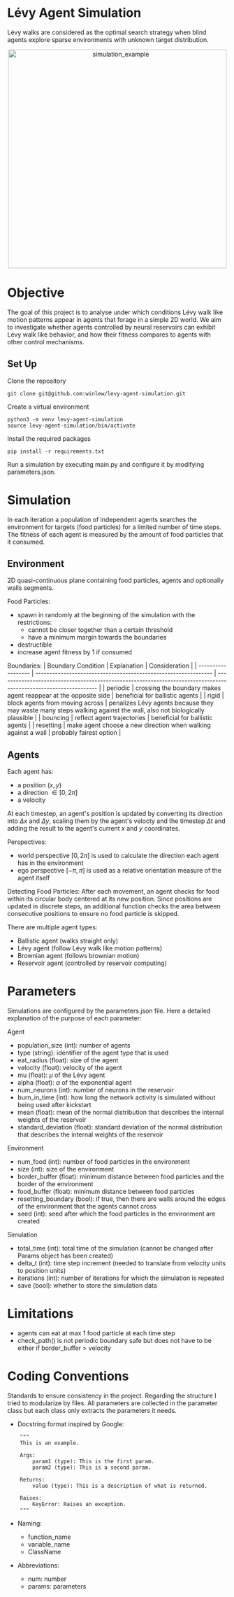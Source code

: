 # Lévy Agent Simulation
Lévy walks are considered as the optimal search strategy when blind agents explore sparse environments with unknown target distribution.

<p align="center">
  <img src="./resources/simulation_example.gif" alt="simulation_example" width="500"/>
</p>

# Objective
The goal of this project is to analyse under which conditions Lévy walk like motion patterns appear in agents that forage in a simple 2D world.
We aim to investigate whether agents controlled by neural reservoirs can exhibit Lévy walk like behavior, and how their fitness compares to agents with other control mechanisms.

## Set Up
Clone the repository

```git clone git@github.com:winlew/levy-agent-simulation.git```

Create a virtual environment 

```python3 -m venv levy-agent-simulation```\
```source levy-agent-simulation/bin/activate```

Install the required packages

```pip install -r requirements.txt```

Run a simulation by executing main.py and configure it by modifying parameters.json.

# Simulation
In each iteration a population of independent agents searches the environment for targets (food particles) for a limited number of time steps.
The fitness of each agent is measured by the amount of food particles that it consumed.

## Environment
2D quasi-continuous plane containing food particles, agents and optionally walls segments.

Food Particles:
- spawn in randomly at the beginning of the simulation with the restrictions:
  - cannot be closer together than a certain threshold
  - have a minimum margin towards the boundaries
- destructible
- increase agent fitness by 1 if consumed

Boundaries:
| Boundary Condition | Explanation                                                     | Consideration                                                                                                     |
| ------------------ | --------------------------------------------------------------- | ----------------------------------------------------------------------------------------------------------------- |
| periodic           | crossing the boundary makes agent reappear at the opposite side | beneficial for ballistic agents                                                                                   |
| rigid              | block agents from moving across                                 | penalizes Lévy agents because they may waste many steps walking against the wall, also not biologically plausible |
| bouncing           | reflect agent trajectories                                      | beneficial for ballistic agents                                                                                   |
| resetting          | make agent choose a new direction when walking against a wall   | probably fairest option                                                                                           |


## Agents
Each agent has:
- a position $(x,y)$
- a direction $\in [0,2\pi]$
- a velocity

At each timestep, an agent's position is updated by converting its direction into $\Delta x$ and $\Delta y$, scaling them by the agent's velocty and the timestep $\Delta t$ and adding the result to the agent's current $x$ and $y$ coordinates.

Perspectives:
- world perspective $[0, 2\pi]$ is used to calculate the direction each agent has in the environment
- ego perspective $[-\pi,\pi]$ is used as a relative orientation measure of the agent itself

Detecting Food Particles:
After each movement, an agent checks for food within its circular body centered at its new position. Since positions are updated in discrete steps, an additional function checks the area between consecutive positions to ensure no food particle is skipped.

There are multiple agent types:
- Ballistic agent (walks straight only)
- Lévy agent (follow Lévy walk like motion patterns)
- Brownian agent (follows brownian motion)
- Reservoir agent (controlled by reservoir computing)

# Parameters
Simulations are configured by the parameters.json file. Here a detailed explanation of the purpose of each parameter:

Agent 
- population_size (int): number of agents
- type (string): identifier of the agent type that is used
- eat_radius (float): size of the agent
- velocity (float): velocity of the agent
- mu (float): $\mu$ of the Lévy agent
- alpha (float): $\alpha$ of the exponential agent
- num_neurons (int): number of neurons in the reservoir
- burn_in_time (int): how long the network activity is simulated without being used after kickstart
- mean (float): mean of the normal distribution that describes the internal weights of the reservoir
- standard_deviation (float): standard deviation of the normal distribution that describes the internal weights of the reservoir

Environment 
- num_food (int): number of food particles in the environment
- size (int): size of the environment
- border_buffer (float): minimum distance between food particles and the border of the environment
- food_buffer (float): minimum distance between food particles
- resetting_boundary (bool): if true, then there are walls around the edges of the environment that the agents cannot cross
- seed (int): seed after which the food particles in the environment are created

Simulation
- total_time (int): total time of the simulation (cannot be changed after Params object has been created)
- delta_t (int): time step increment (needed to translate from velocity units to position units)
- iterations (int): number of iterations for which the simulation is repeated
- save (bool): whether to store the simulation data

# Limitations
- agents can eat at max 1 food particle at each time step
- check_path() is not periodic boundary safe but does not have to be either if border_buffer > velocity

# Coding Conventions
Standards to ensure consistency in the project. 
Regarding the structure I tried to modularize by files. All parameters are collected in the parameter class but each class only extracts the parameters it needs.
- Docstring format inspired by Google:

```
    """
    This is an example.

    Args:
        param1 (type): This is the first param.
        param2 (type): This is a second param.

    Returns:
        value (type): This is a description of what is returned.

    Raises:
        KeyError: Raises an exception.
    """
```

- Naming:
  - function_name
  - variable_name
  - ClassName

- Abbreviations:
  - num: number
  - params: parameters